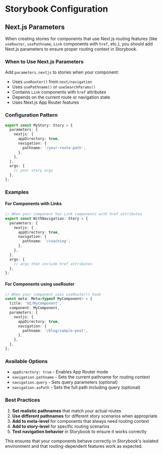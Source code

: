 # Storybook Configuration

## Next.js Parameters

When creating stories for components that use Next.js routing features (like `useRouter`, `usePathname`, `Link` components with `href`, etc.), you should add Next.js parameters to ensure proper routing context in Storybook.

### When to Use Next.js Parameters

Add `parameters.nextjs` to stories when your component:

- Uses `useRouter()` from `next/navigation`
- Uses `usePathname()` or `useSearchParams()`
- Contains `Link` components with `href` attributes
- Depends on the current route or navigation state
- Uses Next.js App Router features

### Configuration Pattern

```typescript
export const MyStory: Story = {
  parameters: {
    nextjs: {
      appDirectory: true,
      navigation: {
        pathname: '/your-route-path',
      },
    },
  },
  args: {
    // your story args
  },
};
```

### Examples

#### For Components with Links

```typescript
// When your component has Link components with href attributes
export const WithNavigation: Story = {
  parameters: {
    nextjs: {
      appDirectory: true,
      navigation: {
        pathname: '/coaching',
      },
    },
  },
  args: {
    // args that include href attributes
  },
};
```

#### For Components using useRouter

```typescript
// When your component uses useRouter() hook
const meta: Meta<typeof MyComponent> = {
  title: 'UI/MyComponent',
  component: MyComponent,
  parameters: {
    nextjs: {
      appDirectory: true,
      navigation: {
        pathname: '/blog/sample-post',
      },
    },
  },
};
```

### Available Options

- `appDirectory: true` - Enables App Router mode
- `navigation.pathname` - Sets the current pathname for routing context
- `navigation.query` - Sets query parameters (optional)
- `navigation.asPath` - Sets the full path including query (optional)

### Best Practices

1. **Set realistic pathnames** that match your actual routes
2. **Use different pathnames** for different story scenarios when appropriate
3. **Add to meta-level** for components that always need routing context
4. **Add to story-level** for specific routing scenarios
5. **Test navigation behavior** in Storybook to ensure it works correctly

This ensures that your components behave correctly in Storybook's isolated environment and that routing-dependent features work as expected.
